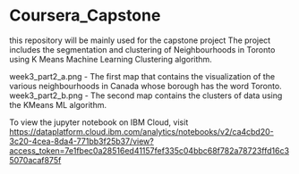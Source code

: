 # Coursera_Capstone
this repository will be mainly used for the capstone project
The project includes the segmentation and clustering of Neighbourhoods in Toronto using K Means Machine Learning Clustering algorithm.

week3_part2_a.png - The first map that contains the visualization of the various neighbourhoods in Canada whose borough has the word Toronto.
week3_part2_b.png - The second map contains the clusters of data using the KMeans ML algorithm.

To view the jupyter notebook on IBM Cloud, visit
https://dataplatform.cloud.ibm.com/analytics/notebooks/v2/ca4cbd20-3c20-4cea-8da4-771bb3f25b37/view?access_token=7e1fbec0a28516ed41157fef335c04bbc68f782a78723ffd16c35070acaf875f
